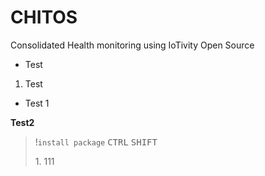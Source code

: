 # CHITOS
Consolidated Health monitoring using IoTivity Open Source

* Test 

1. Test 
 - Test 1 
 
__**Test2**__

> !`install package`
<kbd>CTRL</kbd> <kbd>SHIFT</kbd> <P></P> 1. 111
 
